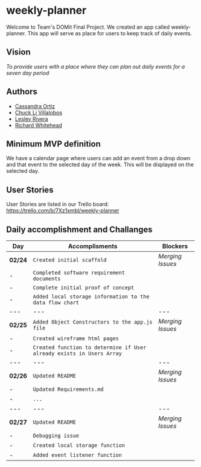 # **weekly-planner**

Welcome to Team's DOMit Final Project. We created an app called weekly-planner. This app will serve as place for users to keep track of daily events. 

## **Vision**
*To provide users with a place where they can plan out daily events for a seven day period*

## **Authors** 
- [Cassandra Ortiz](https://github.com/cassandraortiz)
- [Chuck Li Villalobos](https://github.com/ticochuck)
- [Lesley Rivera](https://github.com/les1208)
- [Richard Whitehead](https://github.com/RichWhitehead)


## **Minimum MVP definition**
We have a calendar page where users can add an event from a drop down and that event to the selected day of the week. This will be displayed on the selected day.

## **User Stories** 
User Stories are listed in our Trello board: 
https://trello.com/b/7Xz1xmbl/weekly-planner


## **Daily accomplishment and Challanges**

Day | Accomplisments | Blockers
--- | --- | ---
**02/24** | `Created initial scaffold` | *Merging Issues*
- | `Completed software requirement documents` | 
- | `Complete initial proof of concept` | 
- | `Added local storage information to the data flow chart` | 
--- | --- | ---
**02/25** | `Added Object Constructors to the app.js file` | *Merging Issues*
- | `Created wireframe html pages ` | 
- | `Created function to determine if User already exists in Users Array` | 
--- | --- | ---
**02/26** | `Updated README` | *Merging Issues*
- | `Updated Requirements.md` |  
- | `...` | 
--- | --- | ---
**02/27** | `Updated README` | *Merging Issues*
- | `Debugging issue` |  
- | `Created local storage function` | 
- | `Added event listener function` |


